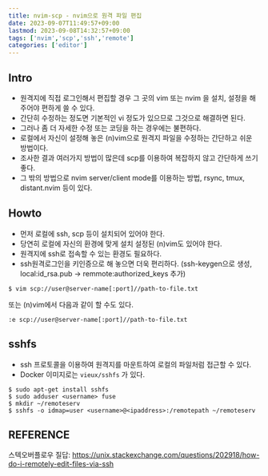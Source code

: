 ```yaml
---
title: nvim-scp - nvim으로 원격 파일 편집
date: 2023-09-07T11:49:57+09:00
lastmod: 2023-09-08T14:32:57+09:00
tags: ['nvim','scp','ssh','remote']
categories: ['editor']
---
```


## Intro
* 원격지에 직접 로그인해서 편집할 경우 그 곳의 vim 또는 nvim 을 설치, 설정을 해주어야 편하게 쓸 수 있다.
* 간단히 수정하는 정도면 기본적인 vi 정도가 있으므로 그것으로 해결하면 된다.
* 그러나 좀 더 자세한 수정 또는 코딩을 하는 경우에는 불편하다.
* 로컬에서 자신이 설정해 놓은 (n)vim으로 원격지 파일을 수정하는 간단하고 쉬운 방법이다.
* 조사한 결과 여러가지 방법이 많은데 scp를 이용하여 복잡하지 않고 간단하게 쓰기 좋다.
* 그 밖의 방법으로 nvim server/client mode를 이용하는 방법, rsync, tmux, distant.nvim 등이 있다.

## Howto
* 먼저 로컬에 ssh, scp 등이 설치되어 있어야 한다.
* 당연히 로컬에 자신의 환경에 맞게 설치 설정된 (n)vim도 있어야 한다.
* 원격지에 ssh로 접속할 수 있는 환경도 필요하다.
* ssh원격로그인을 키인증으로 해 놓으면 더욱 편리하다. (ssh-keygen으로 생성, local:id_rsa.pub -> remmote:authorized_keys 추가)

```console
$ vim scp://user@server-name[:port]//path-to-file.txt
```

또는 (n)vim에서 다음과 같이 할 수도 있다.

```console
:e scp://user@server-name[:port]//path-to-file.txt
```

## sshfs
* ssh 프로토콜을 이용하여 원격지를 마운트하여 로컬의 파일처럼 접근할 수 있다.
* Docker 이미지로는 `vieux/sshfs` 가 있다.

```console
$ sudo apt-get install sshfs
$ sudo adduser <username> fuse
$ mkdir ~/remoteserv  
$ sshfs -o idmap=user <username>@<ipaddress>:/remotepath ~/remoteserv
```

## REFERENCE
스텍오버플로우 질답: https://unix.stackexchange.com/questions/202918/how-do-i-remotely-edit-files-via-ssh
